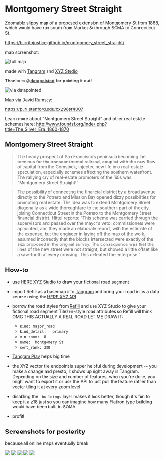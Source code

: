 # Montgomery Street Straight

Zoomable slippy map of a proposed extension of Montgomery St from 1868, which would have run south from Market St through SOMA to Connecticut St. 

https://burritojustice.github.io/montgomery_street_straight/

map screenshot:

![full map](https://github.com/burritojustice/montgomery_street_straight/blob/master/montgomery_street_straight.png)

made with [Tangram](https://tangrams.readthedocs.io/en/latest/) and [XYZ Studio](https://xyz.here.com/studio)

Thanks to @[datapointed](https://twitter.com/DataPointed/status/1096493114322124800) for pointing it out!

![via datapointed](DataPointed_2019-Feb-15.jpg)

Map via David Rumsey:

https://purl.stanford.edu/cx298pr4007

Learn more about "Montgomery Street Straight" and other real estate schemes here: http://www.foundsf.org/index.php?title=The_Silver_Era,_1860-1870

## Montgomery Street Straight

> The heady prospect of San Francisco’s peninsula becoming the terminus for the transcontinental railroad, coupled with the new flow of capital from the Comstock, injected new life into real-estate speculation, especially schemes affecting the southern waterfront. The rallying cry of real-estate promoters of the ’60s was “Montgomery Street Straight!”

> The possibility of connecting the financial district by a broad avenue directly to the Potrero and Mission Bay opened dizzy possibilities for promoting real estate. The idea was to extend Montgomery Street diagonally as a wide thoroughfare to the southern part of the city, joining Connecticut Street in the Potrero to the Montgomery Street financial district. Hittel reports: “This scheme was carried through the supervisors and passed over the mayor’s veto; commissioners were appointed, and they made an elaborate report, with the estimate of the expense, but the engineer in laying off the map of the work, assumed incorrectly that the blocks intersected were exactly of the size proposed in the original survey. The consequence was that the lines of the new street were not straight, but showed a little offset like a saw-tooth at every crossing. This defeated the enterprise.”

## How-to

- use [HERE XYZ Studio](https://xyz.here.com/studio) to draw your fictional road segment
- import Refill as a basemap into [Tangram](https://tangrams.readthedocs.io/en/latest/) and bring your road in as a data source using the [HERE XYZ API](https://xyz.api.here.com/hub/static/swagger/#/)
- borrow the road styles from [Refill](https://github.com/tangrams/refill-style) and use XYZ Studio to give your fictional road segment Tilezen-style road attributes so Refill will think OMG THIS ACTUALLY A REAL ROAD LET ME DRAW IT:

  - `kind: major_road`
  - `kind_detail:	primary`
  - `min_zoom:	8`
  - `name:	Montgomery St`
  - `sort_rank: 380`
 
- [Tangram Play](https://play.tangram.city/?scene=https://raw.githubusercontent.com/burritojustice/montgomery_street_straight/master/scene.yaml#15.7583/37.7789/-122.4026) helps big time
- the XYZ vector tile endpoint is super helpful during development -- you make a change and presto, it shows up right away in Tangram. Depending on the size and number of features, when you're done, you might want to export it or use the API to just pull the feature rather than vector tiling it at every zoom level
- disabling the ` buildings` layer makes it look better, though it's fun to keep it a z18 just so you can imagine how many Flatiron type building would have been built in SOMA
- profit!

## Screenshots for posterity

because all online maps eventually break

![](Market_Folsom.png)
![](folsom_brannan.png)
![](brannan_seventh.png)
![](brannan_16th.png)
![](buildings.png)
